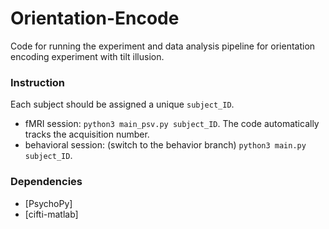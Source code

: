 # Orientation-Encode
Code for running the experiment and data analysis pipeline for orientation encoding experiment with tilt illusion.

### Instruction
Each subject should be assigned a unique `subject_ID`.
- fMRI session: `python3 main_psv.py subject_ID`.
The code automatically tracks the acquisition number.
- behavioral session: (switch to the behavior branch)
`python3 main.py subject_ID`.

### Dependencies
- [PsychoPy]
- [cifti-matlab]